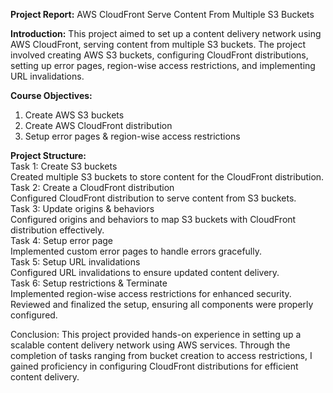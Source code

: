 **Project Report:** AWS CloudFront Serve Content From Multiple S3 Buckets

**Introduction:**
This project aimed to set up a content delivery network using AWS CloudFront, serving content from multiple S3 buckets. The project involved creating AWS S3 buckets, configuring CloudFront distributions, setting up error pages, region-wise access restrictions, and implementing URL invalidations.

**Course Objectives:**
1.	Create AWS S3 buckets
2.	Create AWS CloudFront distribution
3.	Setup error pages & region-wise access restrictions

**Project Structure:**
<br>
Task 1: Create S3 buckets
<br>
Created multiple S3 buckets to store content for the CloudFront distribution.
<br>
Task 2: Create a CloudFront distribution
<br>
Configured CloudFront distribution to serve content from S3 buckets.
<br>
Task 3: Update origins & behaviors
<br>
Configured origins and behaviors to map S3 buckets with CloudFront distribution effectively.
<br>
Task 4: Setup error page
<br>
Implemented custom error pages to handle errors gracefully.
<br>
Task 5: Setup URL invalidations
<br>
Configured URL invalidations to ensure updated content delivery.
<br>
Task 6: Setup restrictions & Terminate
<br>
Implemented region-wise access restrictions for enhanced security.
<br>
Reviewed and finalized the setup, ensuring all components were properly configured.

Conclusion:
This project provided hands-on experience in setting up a scalable content delivery network using AWS services. Through the completion of tasks ranging from bucket creation to access restrictions, I gained proficiency in configuring CloudFront distributions for efficient content delivery.

